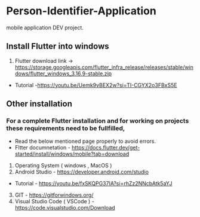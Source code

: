 # Person-Identifier-Application
mobile application DEV project.

## Install Flutter into windows
1) Flutter download link -> https://storage.googleapis.com/flutter_infra_release/releases/stable/windows/flutter_windows_3.16.9-stable.zip
- Tutorial -https://youtu.be/Uemk9vBEX2w?si=TI-CGYX2o3FBxS5E

## Other installation
### For a complete Flutter installation and for working on projects these requirements need to be fullfilled,
- Read the below mentioned page properly to avoid errors.
- Fltter documnetation - https://docs.flutter.dev/get-started/install/windows/mobile?tab=download <BR>
1) Operating System ( windows , MacOS )
2) Android Studio - https://developer.android.com/studio
- Tutorial - https://youtu.be/fxSKQPG37IA?si=rhZz2NNcbAtk5aYJ
3) GIT - https://gitforwindows.org/
4) Visual Studio Code ( VSCode ) - https://code.visualstudio.com/Download
  
